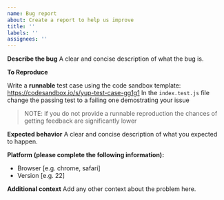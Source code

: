 ```yaml
---
name: Bug report
about: Create a report to help us improve
title: ''
labels: ''
assignees: ''
---
```


**Describe the bug**
A clear and concise description of what the bug is.

**To Reproduce**

Write a **runnable** test case using the code sandbox template: https://codesandbox.io/s/yup-test-case-gg1g1
In the `index.test.js` file change the passing test to a failing one demostrating your issue

> NOTE: if you do not provide a runnable reproduction the chances of getting feedback are significantly lower

**Expected behavior**
A clear and concise description of what you expected to happen.

**Platform (please complete the following information):**

- Browser [e.g. chrome, safari]
- Version [e.g. 22]

**Additional context**
Add any other context about the problem here.
